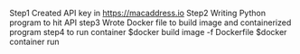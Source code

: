 Step1
Created API key in https://macaddress.io
Step2
Writing Python program to hit API
step3
Wrote Docker file to build image and containerized program
step4
to run container
$docker build image -f Dockerfile
$docker container run <container-Id>
